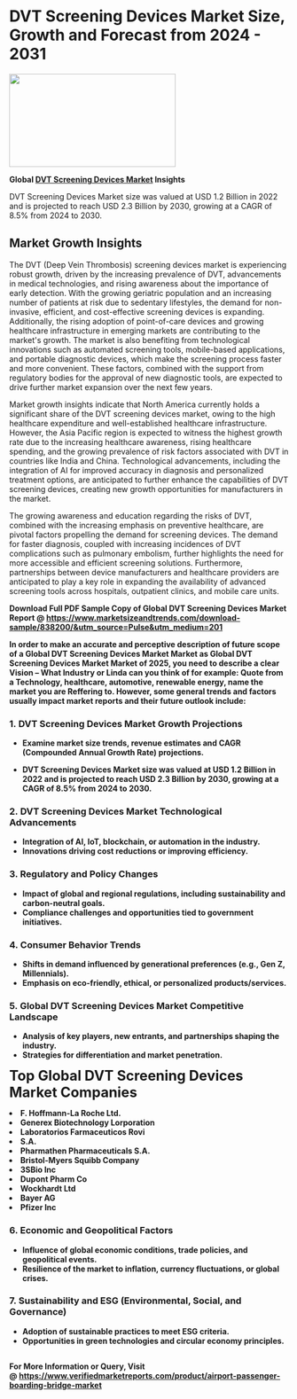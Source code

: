 <H1>DVT Screening Devices Market Size, Growth and Forecast from 2024 - 2031</H1><img class="aligncenter size-medium wp-image-584254" src="https://thirdeyenews.in/wp-content/uploads/2024/09/Global-Market-Research-300x168.jpeg" alt="" width="300" height="168" /><p><strong>Global&nbsp;<a href="https://www.marketsizeandtrends.com/download-sample/838200/&amp;utm_source=Pulse&amp;utm_medium=201">DVT Screening Devices Market</a> Insights</strong></p><p>DVT Screening Devices Market size was valued at USD 1.2 Billion in 2022 and is projected to reach USD 2.3 Billion by 2030, growing at a CAGR of 8.5% from 2024 to 2030.</p><p><h2>Market Growth Insights</h2> <p>The DVT (Deep Vein Thrombosis) screening devices market is experiencing robust growth, driven by the increasing prevalence of DVT, advancements in medical technologies, and rising awareness about the importance of early detection. With the growing geriatric population and an increasing number of patients at risk due to sedentary lifestyles, the demand for non-invasive, efficient, and cost-effective screening devices is expanding. Additionally, the rising adoption of point-of-care devices and growing healthcare infrastructure in emerging markets are contributing to the market's growth. The market is also benefiting from technological innovations such as automated screening tools, mobile-based applications, and portable diagnostic devices, which make the screening process faster and more convenient. These factors, combined with the support from regulatory bodies for the approval of new diagnostic tools, are expected to drive further market expansion over the next few years.</p> <p><strong></strong></p> <p>Market growth insights indicate that North America currently holds a significant share of the DVT screening devices market, owing to the high healthcare expenditure and well-established healthcare infrastructure. However, the Asia Pacific region is expected to witness the highest growth rate due to the increasing healthcare awareness, rising healthcare spending, and the growing prevalence of risk factors associated with DVT in countries like India and China. Technological advancements, including the integration of AI for improved accuracy in diagnosis and personalized treatment options, are anticipated to further enhance the capabilities of DVT screening devices, creating new growth opportunities for manufacturers in the market.</p> <p>The growing awareness and education regarding the risks of DVT, combined with the increasing emphasis on preventive healthcare, are pivotal factors propelling the demand for screening devices. The demand for faster diagnosis, coupled with increasing incidences of DVT complications such as pulmonary embolism, further highlights the need for more accessible and efficient screening solutions. Furthermore, partnerships between device manufacturers and healthcare providers are anticipated to play a key role in expanding the availability of advanced screening tools across hospitals, outpatient clinics, and mobile care units.</p> <p><strong></p><p><span class=""><strong>Download Full PDF Sample Copy of Global DVT Screening Devices Market Report</strong> @ <a href="https://www.marketsizeandtrends.com/download-sample/838200/&amp;utm_source=Pulse&amp;utm_medium=201" target="_blank">https://www.marketsizeandtrends.com/download-sample/838200/&amp;utm_source=Pulse&amp;utm_medium=201</a></span></p><p>In order to make an accurate and perceptive description of future scope of a Global&nbsp;DVT Screening Devices Market Market as Global&nbsp;DVT Screening Devices Market Market of 2025, you need to describe a clear Vision &ndash; What Industry or Linda can you think of for example: Quote from a Technology, healthcare, automotive, renewable energy, name the market you are Reffering to. However, some general trends and factors usually impact market reports and their future outlook include:</p><h3>1.&nbsp;<strong>DVT Screening Devices Market Growth Projections</strong></h3><ul><li>Examine market size trends, revenue estimates and CAGR (Compounded Annual Growth Rate) projections.</li><li><p>DVT Screening Devices Market size was valued at USD 1.2 Billion in 2022 and is projected to reach USD 2.3 Billion by 2030, growing at a CAGR of 8.5% from 2024 to 2030.</p></li></ul><h3>2.&nbsp;<strong>DVT Screening Devices Market Technological Advancements</strong></h3><ul><li>Integration of AI, IoT, blockchain, or automation in the industry.</li><li>Innovations driving cost reductions or improving efficiency.</li></ul><h3>3.&nbsp;<strong>Regulatory and Policy Changes</strong></h3><ul><li>Impact of global and regional regulations, including sustainability and carbon-neutral goals.</li><li>Compliance challenges and opportunities tied to government initiatives.</li></ul><h3>4.&nbsp;<strong>Consumer Behavior Trends</strong></h3><ul><li>Shifts in demand influenced by generational preferences (e.g., Gen Z, Millennials).</li><li>Emphasis on eco-friendly, ethical, or personalized products/services.</li></ul><h3>5.&nbsp;<strong>Global DVT Screening Devices Market Competitive Landscape</strong></h3><ul><li>Analysis of key players, new entrants, and partnerships shaping the industry.</li><li>Strategies for differentiation and market penetration.</li></ul><p data-pm-slice="1 1 []"><span style="color: inherit; font-family: inherit; font-size: 25px;">Top Global DVT Screening Devices Market Companies</span></p><div class="" data-test-id=""><p><li>F. Hoffmann-La Roche Ltd.</li><li> Generex Biotechnology Lorporation</li><li> Laboratorios Farmaceuticos Rovi</li><li> S.A.</li><li> Pharmathen Pharmaceuticals S.A.</li><li> Bristol-Myers Squibb Company</li><li> 3SBio Inc</li><li> Dupont Pharm Co</li><li> Wockhardt Ltd</li><li> Bayer AG</li><li> Pfizer Inc</li></p></div><h3>6.&nbsp;<strong>Economic and Geopolitical Factors</strong></h3><ul><li>Influence of global economic conditions, trade policies, and geopolitical events.</li><li>Resilience of the market to inflation, currency fluctuations, or global crises.</li></ul><h3>7.&nbsp;<strong>Sustainability and ESG (Environmental, Social, and Governance)</strong></h3><ul><li>Adoption of sustainable practices to meet ESG criteria.</li><li>Opportunities in green technologies and circular economy principles.</li></ul><h2><strong style="font-size: 14px;">For More Information or Query, Visit @&nbsp;</strong><a style="background-color: #ffffff; font-size: 14px;" href="https://www.marketsizeandtrends.com/report/dvt-screening-devices-market/" target="_blank">https://www.verifiedmarketreports.com/product/airport-passenger-boarding-bridge-market</a></h2>
